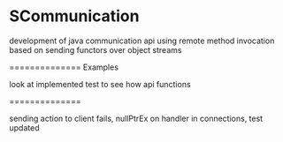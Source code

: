 SCommunication
==============

development of java communication api using remote method invocation based on sending functors over object streams


==============
Examples

look at implemented test to see how api functions

==============

sending action to client fails, nullPtrEx on handler in connections, test updated
